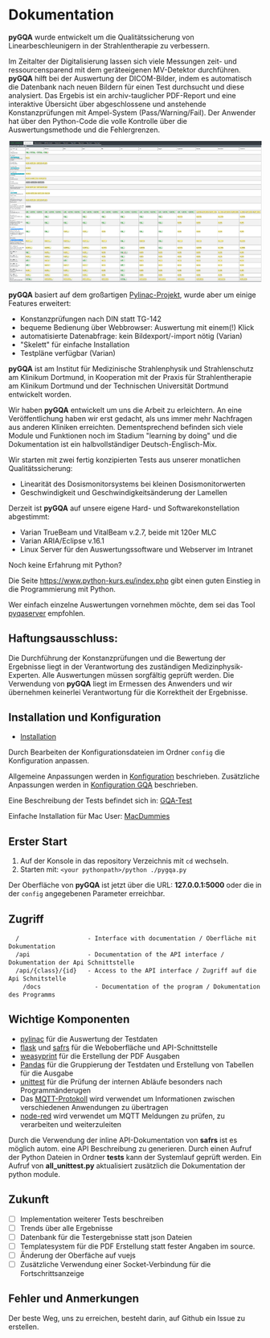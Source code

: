 # Dokumentation

**pyGQA** wurde entwickelt um die Qualitätssicherung von Linearbeschleunigern in der Strahlentherapie zu verbessern.

Im Zeitalter der Digitalisierung lassen sich viele Messungen zeit- und ressourcensparend
mit dem geräteeigenen MV-Detektor durchführen. **pyGQA** hilft bei der Auswertung der DICOM-Bilder,
indem es automatisch die Datenbank nach neuen Bildern für einen Test durchsucht und diese analysiert.
Das Ergebis ist ein archiv-tauglicher PDF-Report und eine interaktive Übersicht über abgeschlossene und
anstehende Konstanzprüfungen mit Ampel-System (Pass/Warning/Fail).
Der Anwender hat über den Python-Code die volle Kontrolle über die Auswertungsmethode und die Fehlergrenzen.

![overview](docs/overview.png "Testoberfläche")

**pyGQA** basiert auf dem großartigen [Pylinac-Projekt](https://github.com/jrkerns/pylinac), wurde aber um einige Features erweitert:
- Konstanzprüfungen nach DIN statt TG-142
- bequeme Bedienung über Webbrowser: Auswertung mit einem(!) Klick
- automatisierte Datenabfrage: kein Bildexport/-import nötig (Varian)
- "Skelett" für einfache Installation
- Testpläne verfügbar (Varian)

**pyGQA** ist am Institut für Medizinische Strahlenphysik und Strahlenschutz am Klinikum Dortmund,
in Kooperation mit der Praxis für Strahlentherapie am Klinikum Dortmund und der Technischen Universität Dortmund entwickelt worden.

Wir haben **pyGQA** entwickelt um uns die Arbeit zu erleichtern.
An eine Veröffentlichung haben wir erst gedacht, als uns immer mehr Nachfragen aus anderen Kliniken erreichten.
Dementsprechend befinden sich viele Module und Funktionen noch im Stadium "learning by doing" und die Dokumentation
ist ein halbvollständiger Deutsch-Englisch-Mix.

Wir starten mit zwei fertig konzipierten Tests aus unserer monatlichen Qualitätssicherung:
- Linearität des Dosismonitorsystems bei kleinen Dosismonitorwerten
- Geschwindigkeit und Geschwindigkeitsänderung der Lamellen

Derzeit ist **pyGQA** auf unsere eigene Hard- und Softwarekonstellation abgestimmt:
- Varian TrueBeam und VitalBeam v.2.7, beide mit 120er MLC
- Varian ARIA/Eclipse v.16.1
- Linux Server für den Auswertungssoftware und Webserver im Intranet

Noch keine Erfahrung mit Python?

Die Seite https://www.python-kurs.eu/index.php gibt einen guten Einstieg in die Programmierung mit Python.

Wer einfach einzelne Auswertungen vornehmen möchte, dem sei das Tool [pyqaserver](https://github.com/brjdenis/pyqaserver) empfohlen.

## Haftungsausschluss:
Die Durchführung der Konstanzprüfungen und die Bewertung der Ergebnisse liegt in der Verantwortung
des zuständigen Medizinphysik-Experten.
Alle Auswertungen müssen sorgfältig geprüft werden.
Die Verwendung von **pyGQA** liegt im Ermessen des Anwenders und wir übernehmen keinerlei Verantwortung
für die Korrektheit der Ergebnisse.

## Installation und Konfiguration

* [Installation](docs/de/Installation.md)

Durch Bearbeiten der Konfigurationsdateien im Ordner `config` die Konfiguration anpassen.

Allgemeine Anpassungen werden in [Konfiguration](docs/de/Konfiguration.md) beschrieben.
Zusätzliche Anpassungen werden in [Konfiguration GQA](docs/de/Konfiguration-QA.md) beschrieben.

Eine Beschreibung der Tests befindet sich in: [GQA-Test](docs/de/GQA-Tests.md)

Einfache Installation für Mac User: [MacDummies](docs/de/MacDummies.md)

## Erster Start

1. Auf der Konsole in das repository Verzeichnis mit `cd` wechseln.
2. Starten mit: `<your pythonpath>/python ./pygqa.py`

Der Oberfläche von **pyGQA** ist jetzt über die URL: **127.0.0.1:5000** oder die in der `config` angegebenen Parameter erreichbar.

## Zugriff

```
  /                   - Interface with documentation / Oberfläche mit Dokumentation
  /api                - Documentation of the API interface / Dokumentation der Api Schnittstelle
  /api/{class}/{id}   - Access to the API interface / Zugriff auf die Api Schnitstelle
    /docs               - Documentation of the program / Dokumentation des Programms
```

## Wichtige Komponenten
- [pylinac](https://pylinac.readthedocs.io/en/stable/) für die Auswertung der Testdaten
- [flask](https://de.wikipedia.org/wiki/Flask) und [safrs](https://github.com/thomaxxl/safrs/) für die Weboberfläche und API-Schnittstelle
- [weasyprint](https://weasyprint.readthedocs.io/en/stable/tutorial.html) für die Erstellung der PDF Ausgaben
- [Pandas](https://de.wikipedia.org/wiki/Pandas_(Software)) für die Gruppierung der Testdaten und Erstellung von Tabellen für die Ausgabe
- [unittest](https://docs.python.org/3/library/unittest.html) für die Prüfung der internen Abläufe besonders nach Programmänderugen
- Das [MQTT-Protokoll](https://de.wikipedia.org/wiki/MQTT) wird verwendet um Informationen zwischen verschiedenen Anwendungen zu übertragen
- [node-red](https://nodered.org/) wird verwendet um MQTT Meldungen zu prüfen, zu verarbeiten und weiterzuleiten

Durch die Verwendung der inline API-Dokumentation von **safrs** ist es möglich autom. eine API Beschreibung zu generieren.
Durch einen Aufruf der Python Dateien in Ordner **tests** kann der Systemlauf geprüft werden. Ein Aufruf von **all_unittest.py** aktualisiert zusätzlich die Dokumentation der python module.

## Zukunft

- [ ] Implementation weiterer Tests beschreiben
- [ ] Trends über alle Ergebnisse
- [ ] Datenbank für die Testergebnisse statt json Dateien
- [ ] Templatesystem für die PDF Erstellung statt fester Angaben im source.
- [ ] Änderung der Oberfäche auf vuejs
- [ ] Zusätzliche Verwendung einer Socket-Verbindung für die Fortschrittsanzeige

## Fehler und Anmerkungen

Der beste Weg, uns zu erreichen, besteht darin, auf Github ein Issue zu erstellen.
